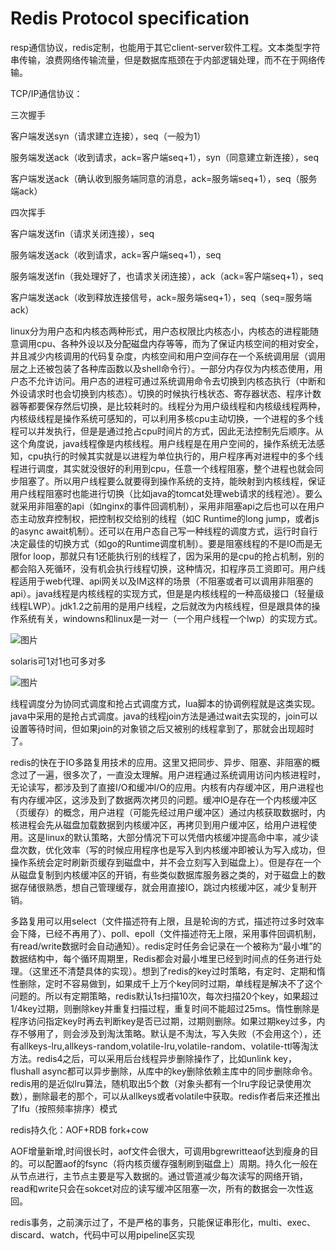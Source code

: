 # Redis Protocol specification

resp通信协议，redis定制，也能用于其它client-server软件工程。文本类型字符串传输，浪费网络传输流量，但是数据库瓶颈在于内部逻辑处理，而不在于网络传输。

TCP/IP通信协议：

三次握手

客户端发送syn（请求建立连接），seq（一般为1）

服务端发送ack（收到请求，ack=客户端seq+1），syn（同意建立新连接），seq

客户端发送ack（确认收到服务端同意的消息，ack=服务端seq+1），seq（服务端ack）

四次挥手

客户端发送fin（请求关闭连接），seq

服务端发送ack（收到请求，ack=客户端seq+1），seq

服务端发送fin（我处理好了，也请求关闭连接），ack（ack=客户端seq+1），seq

客户端发送ack（收到释放连接信号，ack=服务端seq+1），seq（seq=服务端ack）

linux分为用户态和内核态两种形式，用户态权限比内核态小，内核态的进程能随意调用cpu、各种外设以及分配磁盘内存等等，而为了保证内核空间的相对安全，并且减少内核调用的代码复杂度，内核空间和用户空间存在一个系统调用层（调用层之上还被包装了各种库函数以及shell命令行）。一部分内存仅为内核态使用，用户态不允许访问。用户态的进程可通过系统调用命令去切换到内核态执行（中断和外设请求时也会切换到内核态）。切换的时候执行栈状态、寄存器状态、程序计数器等都要保存然后切换，是比较耗时的。线程分为用户级线程和内核级线程两种，内核级线程是操作系统可感知的，可以利用多核cpu主动切换，一个进程的多个线程可以并发执行，但是是通过抢占cpu时间片的方式，因此无法控制先后顺序。从这个角度说，java线程像是内核线程。用户线程是在用户空间的，操作系统无法感知，cpu执行的时候其实就是以进程为单位执行的，用户程序再对进程中的多个线程进行调度，其实就没很好的利用到cpu，任意一个线程阻塞，整个进程也就会同步阻塞了。所以用户线程要么就要得到操作系统的支持，能映射到内核线程，保证用户线程阻塞时也能进行切换（比如java的tomcat处理web请求的线程池）。要么就采用非阻塞的api（如nginx的事件回调机制），采用非阻塞api之后也可以在用户态主动放弃控制权，把控制权交给别的线程（如C Runtime的long jump，或者js的async await机制）。还可以在用户态自己写一种线程的调度方式，运行时自行决定最佳的切换方式（如go的Runtime调度机制）。要是阻塞线程的不是IO而是无限for loop，那就只有1还能执行别的线程了，因为采用的是cpu的抢占机制，别的都会陷入死循环，没有机会执行线程切换，这种情况，扣程序员工资即可。用户线程适用于web代理、api网关以及IM这样的场景（不阻塞或者可以调用非阻塞的api）。java线程是内核线程的实现方式，但是是内核线程的一种高级接口（轻量级线程LWP）。jdk1.2之前用的是用户线程，之后就改为内核线程，但是跟具体的操作系统有关，windowns和linux是一对一（一个用户线程一个lwp）的实现方式。

![图片](https://uploader.shimo.im/f/eaQtIfpMqBnLms2S.png!thumbnail?fileGuid=KTHCTTdC8xrYGGjQ)

solaris可1对1也可多对多

![图片](https://uploader.shimo.im/f/5jsN1noBFdVLaldG.png!thumbnail?fileGuid=KTHCTTdC8xrYGGjQ)

线程调度分为协同式调度和抢占式调度方式，lua脚本的协调例程就是这类实现。java中采用的是抢占式调度。java的线程join方法是通过wait去实现的，join可以设置等待时间，但如果join的对象锁之后又被别的线程拿到了，那就会出现超时了。

redis的快在于IO多路复用技术的应用。这里又把同步、异步、阻塞、非阻塞的概念过了一遍，很多次了，一直没太理解。用户进程通过系统调用访问内核进程时，无论读写，都涉及到了直接I/O和缓冲I/O的应用。内核有内存缓冲区，用户进程也有内存缓冲区，这涉及到了数据两次拷贝的问题。缓冲IO是存在一个内核缓冲区（页缓存）的概念，用户进程（可能先经过用户缓冲区）通过内核获取数据时，内核进程会先从磁盘加载数据到内核缓冲区，再拷贝到用户缓冲区，给用户进程使用。这是linux的默认策略，大部分情况下可以凭借内核缓冲提高命中率，减少读盘次数，优化效率（写的时候应用程序也是写入到内核缓冲即被认为写入成功，但操作系统会定时刷新页缓存到磁盘中，并不会立刻写入到磁盘上）。但是存在一个从磁盘复制到内核缓冲区的开销，有些类似数据库服务器之类的，对于磁盘上的数据存储很熟悉，想自己管理缓存，就会用直接IO，跳过内核缓冲区，减少复制开销。

多路复用可以用select（文件描述符有上限，且是轮询的方式，描述符过多时效率会下降，已经不再用了）、poll、epoll（文件描述符无上限，采用事件回调机制，有read/write数据时会自动通知）。redis定时任务会记录在一个被称为“最小堆”的数据结构中，每个循环周期里，Redis都会对最小堆里已经到时间点的任务进行处理。（这里还不清楚具体的实现）。想到了redis的key过时策略，有定时、定期和惰性删除，定时不容易做到，如果成千上万个key同时过期，单线程是解决不了这个问题的。所以有定期策略，redis默认1s扫描10次，每次扫描20个key，如果超过1/4key过期，则删除key并重复扫描过程，重复时间不能超过25ms。惰性删除是程序访问指定key时再去判断key是否已过期，过期则删除。如果过期key过多，内存不够用了，则会涉及到淘汰策略。默认是不淘汰，写入失败（不会用这个），还有allkeys-lru,allkeys-random,volatile-lru,volatile-random、volatile-ttl等淘汰方法。redis4之后，可以采用后台线程异步删除操作了，比如unlink key，flushall async都可以异步删除，从库中的key删除依赖主库中的同步删除命令。redis用的是近似lru算法，随机取出5个数（对象头都有一个lru字段记录使用次数），删除最老的那个，可以从allkeys或者volatile中获取。redis作者后来还推出了lfu（按照频率排序）模式

redis持久化：AOF+RDB  fork+cow

AOF增量新增,时间很长时，aof文件会很大，可调用bgrewritteaof达到瘦身的目的。可以配置aof的fsync（将内核页缓存强制刷到磁盘上）周期。持久化一般在从节点进行，主节点主要是写入数据的。通过管道减少每次读写的网络开销，read和write只会在sokcet对应的读写缓冲区阻塞一次，所有的数据会一次性返回。

redis事务，之前演示过了，不是严格的事务，只能保证串形化，multi、exec、discard、watch，代码中可以用pipeline区实现

